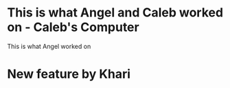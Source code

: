 # This is what Angel and Caleb worked on - Caleb's Computer

This is what Angel worked on

# New feature by Khari